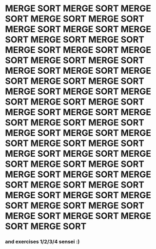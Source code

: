 # MERGE SORT MERGE SORT MERGE SORT MERGE SORT MERGE SORT MERGE SORT MERGE SORT MERGE SORT MERGE SORT MERGE SORT MERGE SORT MERGE SORT MERGE SORT MERGE SORT MERGE SORT MERGE SORT MERGE SORT MERGE SORT MERGE SORT MERGE SORT MERGE SORT MERGE SORT MERGE SORT MERGE SORT MERGE SORT MERGE SORT MERGE SORT MERGE SORT MERGE SORT MERGE SORT MERGE SORT MERGE SORT MERGE SORT MERGE SORT MERGE SORT MERGE SORT MERGE SORT MERGE SORT MERGE SORT MERGE SORT MERGE SORT MERGE SORT MERGE SORT MERGE SORT MERGE SORT MERGE SORT MERGE SORT MERGE SORT MERGE SORT MERGE SORT MERGE SORT MERGE SORT MERGE SORT MERGE SORT 

### and exercises 1/2/3/4 sensei :) 